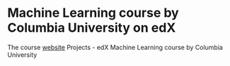 # Machine Learning course by Columbia University on edX
The course [website](https://www.edx.org/course/machine-learning-columbiax-csmm-102x-0)
Projects - edX Machine Learning course by Columbia University 
